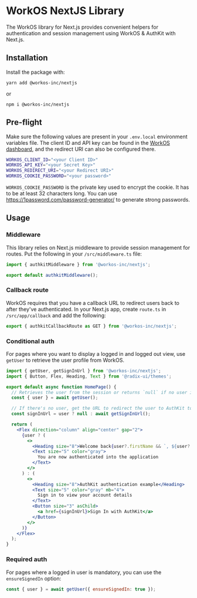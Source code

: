 # WorkOS NextJS Library

The WorkOS library for Next.js provides convenient helpers for authentication and session management using WorkOS & AuthKit with Next.js.

## Installation

Install the package with:

```
yarn add @workos-inc/nextjs
```

or

```
npm i @workos-inc/nextjs
```

## Pre-flight

Make sure the following values are present in your `.env.local` environment variables file. The client ID and API key can be found in the [WorkOS dashboard](https://dashboard.workos.com), and the redirect URI can also be configured there.

```sh
WORKOS_CLIENT_ID="<your Client ID>"
WORKOS_API_KEY="<your Secret Key>"
WORKOS_REDIRECT_URI="<your Redirect URI>"
WORKOS_COOKIE_PASSWORD="<your password>"
```

`WORKOS_COOKIE_PASSWORD` is the private key used to encrypt the cookie. It has to be at least 32 characters long. You can use https://1password.com/password-generator/ to generate strong passwords.

## Usage

### Middleware

This library relies on Next.js middleware to provide session management for routes. Put the following in your `/src/middleware.ts` file:

```ts
import { authkitMiddleware } from '@workos-inc/nextjs';

export default authkitMiddleware();
```

### Callback route

WorkOS requires that you have a callback URL to redirect users back to after they've authenticated. In your Next.js app, create `route.ts` in `/src/app/callback` and add the following:

```ts
export { authkitCallbackRoute as GET } from '@workos-inc/nextjs';
```

### Conditional auth

For pages where you want to display a logged in and logged out view, use `getUser` to retrieve the user profile from WorkOS.

```jsx
import { getUser, getSignInUrl } from '@workos-inc/nextjs';
import { Button, Flex, Heading, Text } from '@radix-ui/themes';

export default async function HomePage() {
  // Retrieves the user from the session or returns `null` if no user is signed in
  const { user } = await getUser();

  // If there's no user, get the URL to redirect the user to AuthKit to sign in
  const signInUrl = user ? null : await getSignInUrl();

  return (
    <Flex direction="column" align="center" gap="2">
      {user ? (
        <>
          <Heading size="8">Welcome back{user?.firstName && `, ${user?.firstName}`}</Heading>
          <Text size="5" color="gray">
            You are now authenticated into the application
          </Text>
        </>
      ) : (
        <>
          <Heading size="8">AuthKit authentication example</Heading>
          <Text size="5" color="gray" mb="4">
            Sign in to view your account details
          </Text>
          <Button size="3" asChild>
            <a href={signInUrl}>Sign In with AuthKit</a>
          </Button>
        </>
      )}
    </Flex>
  );
}
```

### Required auth

For pages where a logged in user is mandatory, you can use the `ensureSignedIn` option:

```jsx
const { user } = await getUser({ ensureSignedIn: true });
```
